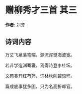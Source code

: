 # 赠柳秀才三首  其三

**作者**: 刘弇

## 诗词内容

万丈飞泉落笔端，源流浑觉海波宽。

若非学造渊骞寝，焉得诗登李杜坛。

文苑春开红芍药，词林秋削碧琅玕。

篇成底事犹多困，只为名高折却官。

